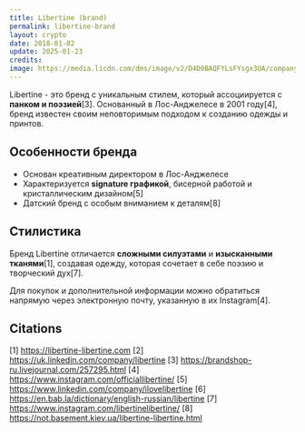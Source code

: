 ```yaml
---
title: Libertine (brand)
permalink: libertine-brand
layout: crypto
date: 2018-01-02
update: 2025-01-23
credits:
image: https://media.licdn.com/dms/image/v2/D4D0BAQFYLsFYsgx3UA/company-logo_200_200/company-logo_200_200/0/1665156235395/libertine_logo?e=2147483647&v=beta&t=Gct3_RnbfKC0GJhD0CcjvQw4Us0RQbHyLIJnWvtr9rM
---
```


Libertine - это бренд с уникальным стилем, который ассоциируется с **панком и поэзией**[3]. Основанный в Лос-Анджелесе в 2001 году[4], бренд известен своим неповторимым подходом к созданию одежды и принтов.

## Особенности бренда

- Основан креативным директором в Лос-Анджелесе
- Характеризуется **signature графикой**, бисерной работой и кристаллическим дизайном[5]
- Датский бренд с особым вниманием к деталям[8]

## Стилистика

Бренд Libertine отличается **сложными силуэтами** и **изысканными тканями**[1], создавая одежду, которая сочетает в себе поэзию и творческий дух[7].

Для покупок и дополнительной информации можно обратиться напрямую через электронную почту, указанную в их Instagram[4].

## Citations

[1] https://libertine-libertine.com
[2] https://uk.linkedin.com/company/libertine
[3] https://brandshop-ru.livejournal.com/257295.html
[4] https://www.instagram.com/officiallibertine/
[5] https://www.linkedin.com/company/ilovelibertine
[6] https://en.bab.la/dictionary/english-russian/libertine
[7] https://www.instagram.com/libertinelibertine/
[8] https://not.basement.kiev.ua/libertine-libertine.html
